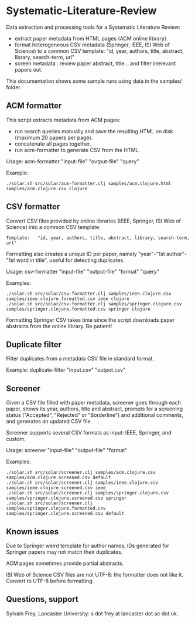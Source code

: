 Systematic-Literature-Review
============================

Data extraction and processing tools for a Systematic Literature Review:
- extract paper metadata from HTML pages (ACM online library).
- format heterogeneous CSV metadata (Springer, IEEE, ISI Web of Science) to a common CSV template:
       "id, year, authors, title, abstract, library, search-term, url"
- screen metadata : review paper abstract, title... and filter irrelevant papers out.

This documentation shows some sample runs using data in the samples/ folder.


ACM formatter
-------------

This script extracts metadata from ACM pages:
- run search queries manually and save the resulting HTML on disk (maximum 20 papers per page).
- concatenate all pages together. 
- run acm-formatter to generate CSV from the HTML. 

Usage: acm-formatter "input-file" "output-file" "query"

Example:

    ./solar.sh src/solar/acm-formatter.clj samples/acm.clojure.html samples/acm.clojure.csv clojure



CSV formatter
-------------

Convert CSV files provided by online libraries (IEEE, Springer, ISI Web of Science) into a common CSV template:

    Template:   "id, year, authors, title, abstract, library, search-term, url"

Formatting also creates a unique ID per paper, namely "year"-"1st author"-"1st word in title", useful for detecting duplicates.

Usage: csv-formatter "input-file" "output-file" "format" "query"

Examples:
    
    ./solar.sh src/solar/csv-formatter.clj samples/ieee.clojure.csv samples/ieee.clojure.formatted.csv ieee clojure
    ./solar.sh src/solar/csv-formatter.clj samples/springer.clojure.csv samples/springer.clojure.formatted.csv springer clojure

Formatting Springer CSV takes time since the script downloads paper abstracts from the online library. Be patient!



Duplicate filter
----------------

Filter duplicates from a metadata CSV file in standard format.

Example: duplicate-filter "input.csv" "output.csv"



Screener
--------

Given a CSV file filled with paper metadata, screener goes through each paper, shows its year, authors, title and abstract, prompts for a screening status ("Accepted", "Rejected" or "Borderline") and additional comments, and generates an updated CSV file.

Screener supports several CSV formats as input: IEEE, Springer, and custom.

Usage: screener "input-file" "output-file" "format"

Examples:

    ./solar.sh src/solar/screener.clj samples/acm.clojure.csv samples/acm.clojure.screened.csv default
    ./solar.sh src/solar/screener.clj samples/ieee.clojure.csv samples/ieee.clojure.screened.csv ieee
    ./solar.sh src/solar/screener.clj samples/springer.clojure.csv samples/springer.clojure.screened.csv springer
    ./solar.sh src/solar/screener.clj samples/springer.clojure.formatted.csv samples/springer.clojure.screened.csv default




Known issues
------------

Due to Springer weird template for author names, IDs generated for Springer papers may not match their duplicates.

ACM pages sometimes provide partial abstracts.

ISI Web of Science CSV files are not UTF-8: the formatter does not like it. Convert to UTF-8 before formatting.


Questions, support
------------------

Sylvain Frey, Lancaster University: s dot frey at lancaster dot ac dot uk.
